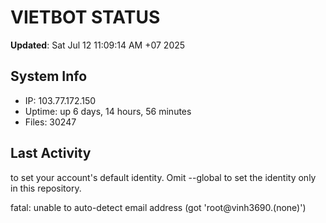 # VIETBOT STATUS
**Updated**: Sat Jul 12 11:09:14 AM +07 2025

## System Info
- IP: 103.77.172.150
- Uptime: up 6 days, 14 hours, 56 minutes
- Files: 30247

## Last Activity

to set your account's default identity.
Omit --global to set the identity only in this repository.

fatal: unable to auto-detect email address (got 'root@vinh3690.(none)')
